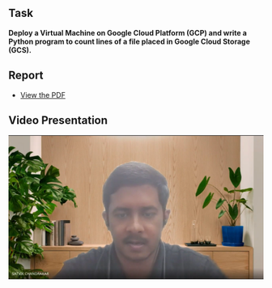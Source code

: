 ## Task  
**Deploy a Virtual Machine on Google Cloud Platform (GCP) and write a Python program to count lines of a file placed in Google Cloud Storage (GCS).**

## Report
- [View the PDF](/21f1000344-IBD-GA1.pdf)

## Video Presentation
 [![Watch the video](images/video-thumb.png)](https://drive.google.com/file/d/1a2KoaJXX6Oix1J6POuAzF0AUyfybC2iE/view?usp=sharing)
